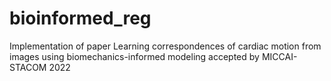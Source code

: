 # bioinformed_reg
Implementation of paper Learning correspondences of cardiac motion from images using biomechanics-informed modeling accepted by MICCAI-STACOM 2022
